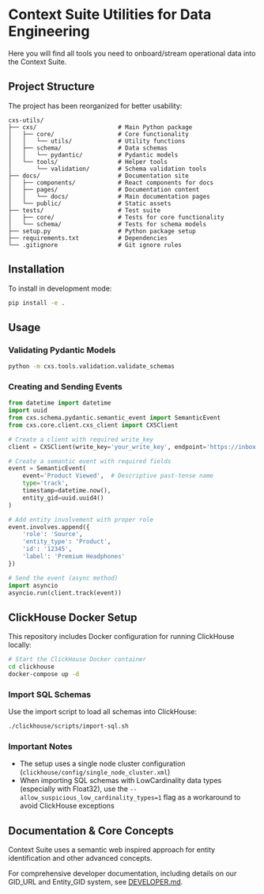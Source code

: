 # Context Suite Utilities for Data Engineering 

Here you will find all tools you need to onboard/stream operational data into the Context Suite.

## Project Structure

The project has been reorganized for better usability:

```
cxs-utils/
├── cxs/                       # Main Python package
│   ├── core/                  # Core functionality
│   │   └── utils/             # Utility functions
│   ├── schema/                # Data schemas
│   │   └── pydantic/          # Pydantic models
│   └── tools/                 # Helper tools
│       └── validation/        # Schema validation tools
├── docs/                      # Documentation site
│   ├── components/            # React components for docs
│   ├── pages/                 # Documentation content
│   │   └── docs/              # Main documentation pages
│   └── public/                # Static assets
├── tests/                     # Test suite
│   ├── core/                  # Tests for core functionality  
│   └── schema/                # Tests for schema models
├── setup.py                   # Python package setup
├── requirements.txt           # Dependencies
└── .gitignore                 # Git ignore rules
```

## Installation

To install in development mode:

```bash
pip install -e .
```

## Usage

### Validating Pydantic Models

```bash
python -m cxs.tools.validation.validate_schemas
```

### Creating and Sending Events

```python
from datetime import datetime
import uuid
from cxs.schema.pydantic.semantic_event import SemanticEvent
from cxs.core.client.cxs_client import CXSClient

# Create a client with required write_key
client = CXSClient(write_key='your_write_key', endpoint='https://inbox.contextsuite.com/v1')

# Create a semantic event with required fields
event = SemanticEvent(
    event='Product Viewed',  # Descriptive past-tense name
    type='track',
    timestamp=datetime.now(),
    entity_gid=uuid.uuid4()
)

# Add entity involvement with proper role
event.involves.append({
    'role': 'Source',
    'entity_type': 'Product',
    'id': '12345',
    'label': 'Premium Headphones'
})

# Send the event (async method)
import asyncio
asyncio.run(client.track(event))
```

## ClickHouse Docker Setup

This repository includes Docker configuration for running ClickHouse locally:

```bash
# Start the ClickHouse Docker container
cd clickhouse
docker-compose up -d
```

### Import SQL Schemas

Use the import script to load all schemas into ClickHouse:

```bash
./clickhouse/scripts/import-sql.sh
```

### Important Notes

- The setup uses a single node cluster configuration (`clickhouse/config/single_node_cluster.xml`)
- When importing SQL schemas with LowCardinality data types (especially with Float32), use the `--allow_suspicious_low_cardinality_types=1` flag as a workaround to avoid ClickHouse exceptions

## Documentation & Core Concepts

Context Suite uses a semantic web inspired approach for entity identification and other advanced concepts.

For comprehensive developer documentation, including details on our GID_URL and Entity_GID system, see [DEVELOPER.md](./DEVELOPER.md#entity-identification-in-context-suite).
